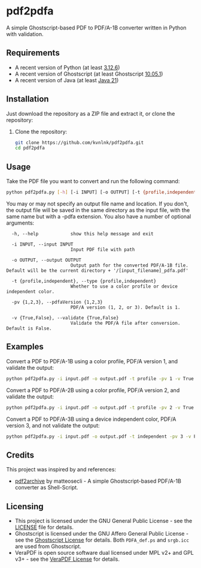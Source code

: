 # pdf2pdfa
A simple Ghostscript-based PDF to PDF/A-1B converter written in Python with validation. 

## Requirements

- A recent version of Python (at least [3.12.6](https://www.python.org/downloads/release/python-3126/))
- A recent version of Ghostscript (at least Ghostscript [10.05.1](https://github.com/ArtifexSoftware/ghostpdl-downloads/releases/download/gs10051/ghostpdl-10.05.1.tar.gz))
- A recent version of Java (at least [Java 21](https://jdk.java.net/archive/))

## Installation
Just download the repository as a ZIP file and extract it, or clone the repository:
1. Clone the repository:
   ```bash
   git clone https://github.com/kvnlnk/pdf2pdfa.git
   cd pdf2pdfa
   ```

## Usage
Take the PDF file you want to convert and run the following command:
```bash
python pdf2pdfa.py [-h] [-i INPUT] [-o OUTPUT] [-t {profile,independent}] [-pv {1,2,3}] [-v {True,False}]
```
You may or may not specify an output file name and location. If you don't, the output file will be saved in the same directory as the input file, with the same name but with a -pdfa extension. You also have a number of optional arguments:
```
  -h, --help            show this help message and exit

  -i INPUT, --input INPUT
                        Input PDF file with path

  -o OUTPUT, --output OUTPUT
                        Output path for the converted PDF/A-1B file. Default will be the current directory + '/[input_filename]_pdfa.pdf'

  -t {profile,independent}, --type {profile,independent}
                        Whether to use a color profile or device independent color.

  -pv {1,2,3}, --pdfaVersion {1,2,3}
                        PDF/A version (1, 2, or 3). Default is 1.

  -v {True,False}, --validate {True,False}
                        Validate the PDF/A file after conversion.  Default is False.                 
```

## Examples
Convert a PDF to PDF/A-1B using a color profile, PDF/A version 1, and validate the output:
```bash
python pdf2pdfa.py -i input.pdf -o output.pdf -t profile -pv 1 -v True
```

Convert a PDF to PDF/A-2B using a color profile, PDF/A version 2, and validate the output:
```bash
python pdf2pdfa.py -i input.pdf -o output.pdf -t profile -pv 2 -v True
```

Convert a PDF to PDF/A-3B using a device independent color, PDF/A version 3, and not validate the output:
```bash
python pdf2pdfa.py -i input.pdf -o output.pdf -t independent -pv 3 -v False
```

## Credits

This project was inspired by and references:
- [pdf2archive](https://github.com/matteosecli/pdf2archive) by matteosecli - A simple Ghostscript-based PDF/A-1B converter as Shell-Script.


## Licensing

- This project is licensed under the GNU General Public License - see the [LICENSE](LICENSE) file for details. 
- Ghostscript is licensed under the GNU Affero General Public License - see the [Ghostscript License](https://artifex.com/licensing/gnu-agpl-v3) for details. Both `PDFA_def.ps` and `srgb.icc` are used from Ghostscript.
- VeraPDF is open source software dual licensed under MPL v2+ and GPL v3+ - see the [VeraPDF License](https://verapdf.org/home/) for details.